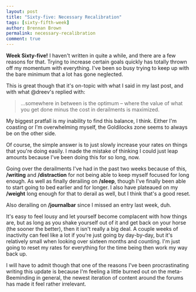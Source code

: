 ```yaml
---
layout: post
title: "Sixty-five: Necessary Recalibration"
tags: [sixty-fifth-week]
author: Brennan Brown
permalink: necessary-recalibration
comment: true
---
```



**Week Sixty-five!** I haven't written in quite a while, and there are a few reasons for that. Trying to increase certain goals quickly has totally thrown off my momentum with everything. I've been so busy trying to keep up with the bare minimum that a lot has gone neglected. 

This is great though that it's on-topic with what I said in my last post, and with what @dreev's replied with:

> ...somewhere in between is the optimum – where the value of what you get done minus the cost in derailments is maximized.

My biggest pratfall is my inability to find this balance, I think. Either I'm coasting or I'm overwhelming myself, the Goldilocks zone seems to always be on the other side. 

Of course, the simple answer is to just slowly increase your rates on things that you're doing easily. I made the mistake of thinking I could just leap amounts because I've been doing this for so long, now.

Going over the derailments I've had in the past two weeks because of this, **/writing** and **/distraction** for not being able to keep myself focused for long enough. As well as finally derailing on **/sleep**, though I've finally been able to start going to bed earlier and for longer. I also have plateaued on my **/weight** long enough for that to derail as well, but I think that's a good reset.

Also derailing on **/journalbar** since I missed an entry last week, duh.

It's easy to feel lousy and let yourself become complacent with how things are, but as long as you shake yourself out of it and get back on your horse (the sooner the better), then it isn't really a big deal. A couple weeks of inactivity can feel like a lot if you're just going by day-by-day, but it's relatively small when looking over sixteen months and counting. I'm just going to reset my rates for everything for the time being then work my way back up.

I will have to admit though that one of the reasons I've been procrastinating writing this update is because I'm feeling a little burned out on the meta-Beeminding in general, the newest iteration of content around the forums has made it feel rather irrelevant.  
